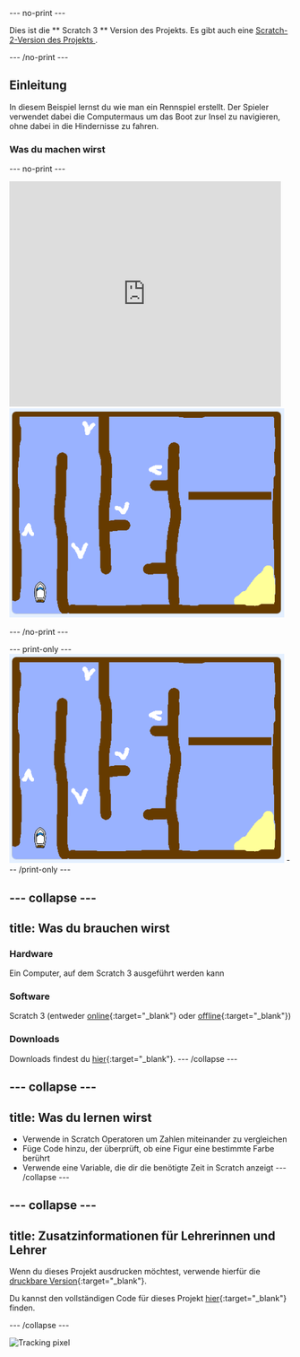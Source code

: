 \--- no-print \---

Dies ist die ** Scratch 3 ** Version des Projekts. Es gibt auch eine [ Scratch-2-Version des Projekts ](https://projects.raspberrypi.org/en/projects/boat-race-scratch2).

\--- /no-print \---

## Einleitung

In diesem Beispiel lernst du wie man ein Rennspiel erstellt. Der Spieler verwendet dabei die Computermaus um das Boot zur Insel zu navigieren, ohne dabei in die Hindernisse zu fahren.

### Was du machen wirst

\--- no-print \---

<div class="scratch-preview">
  <iframe allowtransparency="true" width="485" height="402" src="https://scratch.mit.edu/projects/embed/276662533/?autostart=false" frameborder="0" scrolling="no"></iframe>
  <img src="images/boat_race_demo.png">
</div>

\--- /no-print \---

\--- print-only \--- ![boat race demo](images/boat_race_demo.png) \--- /print-only \---

## \--- collapse \---

## title: Was du brauchen wirst

### Hardware

Ein Computer, auf dem Scratch 3 ausgeführt werden kann

### Software

Scratch 3 (entweder [online](https://rpf.io/scratchon){:target="_blank"} oder [offline](https://rpf.io/scratchoff){:target="_blank"})

### Downloads

Downloads findest du [hier](http://rpf.io/p/en/boat-race-go){:target="_blank"}. \--- /collapse \---

## \--- collapse \---

## title: Was du lernen wirst

- Verwende in Scratch Operatoren um Zahlen miteinander zu vergleichen
- Füge Code hinzu, der überprüft, ob eine Figur eine bestimmte Farbe berührt
- Verwende eine Variable, die dir die benötigte Zeit in Scratch anzeigt \--- /collapse \---

## \--- collapse \---

## title: Zusatzinformationen für Lehrerinnen und Lehrer

Wenn du dieses Projekt ausdrucken möchtest, verwende hierfür die [druckbare Version](https://projects.raspberrypi.org/en/projects/boat-race/print){:target="_blank"}.

Du kannst den vollständigen Code für dieses Projekt [hier](http://rpf.io/p/en/boat-race-get){:target="_blank"} finden.

\--- /collapse \---

![Tracking pixel](https://code.org/api/hour/begin_codeclub_boatrace.png)